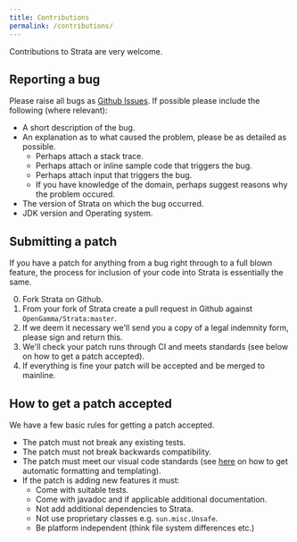 ```yaml
---
title: Contributions
permalink: /contributions/
---
```


Contributions to Strata are very welcome.

## Reporting a bug
Please raise all bugs as [Github Issues](https://github.com/OpenGamma/Strata/issues).
If possible please include the following (where relevant):

 * A short description of the bug.
 * An explanation as to what caused the problem, please be as detailed as possible.
   * Perhaps attach a stack trace.
   * Perhaps attach or inline sample code that triggers the bug.
   * Perhaps attach input that triggers the bug.
   * If you have knowledge of the domain, perhaps suggest reasons why the problem occured.
 * The version of Strata on which the bug occurred.
 * JDK version and Operating system.

## Submitting a patch
If you have a patch for anything from a bug right through to a full blown feature, the process
for inclusion of your code into Strata is essentially the same.

 0. Fork Strata on Github.
 1. From your fork of Strata create a pull request in Github against `OpenGamma/Strata:master`.
 2. If we deem it necessary we'll send you a copy of a legal indemnity form, please sign and return this.
 3. We'll check your patch runs through CI and meets standards (see below on how to get a patch accepted).
 4. If everything is fine your patch will be accepted and be merged to mainline.

## How to get a patch accepted
We have a few basic rules for getting a patch accepted.

 * The patch must not break any existing tests.
 * The patch must not break backwards compatibility.
 * The patch must meet our visual code standards (see [here](https://github.com/OpenGamma/Strata/tree/master/eclipse)
 on how to get automatic formatting and templating).
 * If the patch is adding new features it must:
   * Come with suitable tests.
   * Come with javadoc and if applicable additional documentation.
   * Not add additional dependencies to Strata.
   * Not use proprietary classes e.g. `sun.misc.Unsafe`.
   * Be platform independent (think file system differences etc.)


